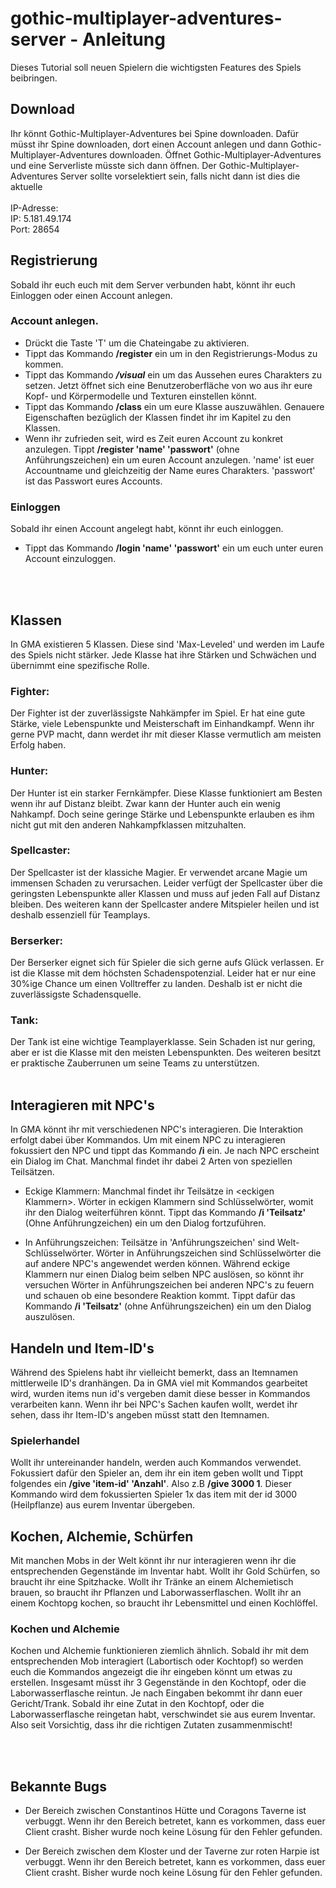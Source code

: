 # gothic-multiplayer-adventures-server - Anleitung
Dieses Tutorial soll neuen Spielern die wichtigsten Features des Spiels beibringen. 

## Download
Ihr könnt Gothic-Multiplayer-Adventures bei Spine downloaden. Dafür müsst ihr Spine downloaden, dort einen Account anlegen und dann Gothic-Multiplayer-Adventures downloaden. Öffnet Gothic-Multiplayer-Adventures und eine Serverliste müsste sich dann öffnen. Der Gothic-Multiplayer-Adventures Server sollte vorselektiert sein, falls nicht dann ist dies die aktuelle 
<br/>
<br/>IP-Adresse:
<br/>IP: 5.181.49.174
<br/>Port: 28654

## Registrierung
Sobald ihr euch euch mit dem Server verbunden habt, könnt ihr euch Einloggen oder einen Account anlegen.

### Account anlegen.
* Drückt die Taste 'T' um die Chateingabe zu aktivieren.
* Tippt das Kommando **/register** ein um in den Registrierungs-Modus zu kommen.
* Tippt das Kommando **_/visual_** ein um das Aussehen eures Charakters zu setzen. Jetzt öffnet sich eine Benutzeroberfläche von wo aus ihr eure Kopf- und Körpermodelle und Texturen einstellen könnt.
* Tippt das Kommando **/class** ein um eure Klasse auszuwählen. Genauere Eigenschaften bezüglich der Klassen findet ihr im Kapitel zu den Klassen.
* Wenn ihr zufrieden seit, wird es Zeit euren Account zu konkret anzulegen. Tippt **/register 'name' 'passwort'** (ohne Anführungszeichen) ein um euren Account anzulegen. 'name' ist euer Accountname und gleichzeitig der Name eures Charakters. 'passwort' ist das Passwort eures Accounts.

### Einloggen
Sobald ihr einen Account angelegt habt, könnt ihr euch einloggen.
* Tippt das Kommando **/login 'name' 'passwort'** ein um euch unter euren Account einzuloggen.
<br>
<br>

## Klassen

In GMA existieren 5 Klassen. Diese sind 'Max-Leveled' und werden im Laufe des Spiels nicht stärker. Jede Klasse hat ihre Stärken und Schwächen und übernimmt eine spezifische Rolle.

### Fighter:
Der Fighter ist der zuverlässigste Nahkämpfer im Spiel. Er hat eine gute Stärke, viele Lebenspunkte und Meisterschaft im Einhandkampf. Wenn ihr gerne PVP macht, dann werdet ihr mit dieser Klasse vermutlich am meisten Erfolg haben.

### Hunter:
Der Hunter ist ein starker Fernkämpfer. Diese Klasse funktioniert am Besten wenn ihr auf Distanz bleibt. Zwar kann der Hunter auch ein wenig Nahkampf. Doch seine geringe Stärke und Lebenspunkte erlauben es ihm nicht gut mit den anderen Nahkampfklassen mitzuhalten.

### Spellcaster:
Der Spellcaster ist der klassiche Magier. Er verwendet arcane Magie um immensen Schaden zu verursachen. Leider verfügt der Spellcaster über die geringsten Lebenspunkte aller Klassen und muss auf jeden Fall auf Distanz bleiben. Des weiteren kann der Spellcaster andere Mitspieler heilen und ist deshalb essenziell für Teamplays.

### Berserker:
Der Berserker eignet sich für Spieler die sich gerne aufs Glück verlassen. Er ist die Klasse mit dem höchsten Schadenspotenzial. Leider hat er nur eine 30%ige Chance um einen Volltreffer zu landen. Deshalb ist er nicht die zuverlässigste Schadensquelle.

### Tank:
Der Tank ist eine wichtige Teamplayerklasse. Sein Schaden ist nur gering, aber er ist die Klasse mit den meisten Lebenspunkten. Des weiteren besitzt er praktische Zauberrunen um seine Teams zu unterstützen.
<br>
<br>

## Interagieren mit NPC's

In GMA könnt ihr mit verschiedenen NPC's interagieren. Die Interaktion erfolgt dabei über Kommandos. Um mit einem NPC zu interagieren fokussiert den NPC und tippt das Kommando **/i** ein.
Je nach NPC erscheint ein Dialog im Chat. Manchmal findet ihr dabei 2 Arten von speziellen Teilsätzen.

* Eckige Klammern: Manchmal findet ihr Teilsätze in \<eckigen Klammern\>. Wörter in eckigen Klammern sind Schlüsselwörter, womit ihr den Dialog weiterführen könnt. Tippt das Kommando **/i 'Teilsatz'** (Ohne Anführungzeichen) ein um den Dialog fortzuführen.

* In Anführungszeichen: Teilsätze in 'Anführungszeichen' sind Welt-Schlüsselwörter. Wörter in Anführungszeichen sind Schlüsselwörter die auf andere NPC's angewendet werden können.
Während eckige Klammern nur einen Dialog beim selben NPC auslösen, so könnt ihr versuchen Wörter in Anführungszeichen bei anderen NPC's zu feuern und schauen ob eine besondere Reaktion kommt. Tippt dafür das Kommando **/i 'Teilsatz'** (ohne Anführungszeichen) ein um den Dialog auszulösen.

## Handeln und Item-ID's

Während des Spielens habt ihr vielleicht bemerkt, dass an Itemnamen mittlerweile ID's dranhängen. Da in GMA viel mit Kommandos gearbeitet wird, wurden items nun id's vergeben damit diese besser in Kommandos verarbeiten kann. Wenn ihr bei NPC's Sachen kaufen wollt, werdet ihr sehen, dass ihr Item-ID's angeben müsst statt den Itemnamen.

### Spielerhandel
Wollt ihr untereinander handeln, werden auch Kommandos verwendet. Fokussiert dafür den Spieler an, dem ihr ein item geben wollt und Tippt folgendes ein **/give 'item-id' 'Anzahl'**.
Also z.B **/give 3000 1**. Dieser Kommando wird dem fokussierten Spieler 1x das item mit der id 3000 (Heilpflanze) aus eurem Inventar übergeben.

## Kochen, Alchemie, Schürfen
Mit manchen Mobs in der Welt könnt ihr nur interagieren wenn ihr die entsprechenden Gegenstände im Inventar habt. Wollt ihr Gold Schürfen, so braucht ihr eine Spitzhacke.
Wollt ihr Tränke an einem Alchemietisch brauen, so braucht ihr Pflanzen und Laborwasserflaschen. Wollt ihr an einem Kochtopg kochen, so braucht ihr Lebensmittel und einen Kochlöffel.

### Kochen und Alchemie
Kochen und Alchemie funktionieren ziemlich ähnlich. Sobald ihr mit dem entsprechenden Mob interagiert (Labortisch oder Kochtopf) so werden euch die Kommandos angezeigt die ihr eingeben könnt um etwas zu erstellen. Insgesamt müsst ihr 3 Gegenstände in den Kochtopf, oder die Laborwasserflasche reintun. Je nach Eingaben bekommt ihr dann euer Gericht/Trank.
Sobald ihr eine Zutat in den Kochtopf, oder die Laborwasserflasche reingetan habt, verschwindet sie aus eurem Inventar. Also seit Vorsichtig, dass ihr die richtigen Zutaten zusammenmischt!


<br>
<br>

## Bekannte Bugs

* Der Bereich zwischen Constantinos Hütte und Coragons Taverne ist verbuggt. Wenn ihr den Bereich betretet, kann es vorkommen, dass euer Client crasht. Bisher wurde noch keine Lösung für den Fehler gefunden.

* Der Bereich zwischen dem Kloster und der Taverne zur roten Harpie ist verbuggt. Wenn ihr den Bereich betretet, kann es vorkommen, dass euer Client crasht. Bisher wurde noch keine Lösung für den Fehler gefunden.
